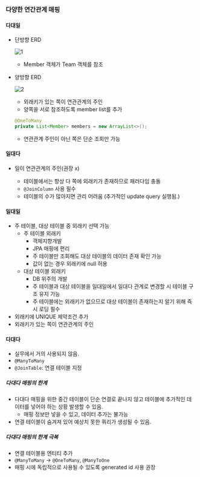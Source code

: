 ### 다양한 연간관계 매핑

#### 다대일

- 단방향 ERD

    ![1](https://user-images.githubusercontent.com/68267278/166139752-d232d9c6-4adb-4947-bb15-12a26062ea5b.png)

    -  Member 객체가 Team 객체를 참조

- 양방향 ERD

    ![2](https://user-images.githubusercontent.com/68267278/166139754-dafbc297-ecce-4087-8bf5-dd24109ea7a3.png)

    - 외래키가 있는 쪽이 연관관계의 주인
    - 양쪽을 서로 참조하도록 member list를 추가

    ``` java
    @OneToMany
    private List<Member> members = new ArrayList<>();
    ```
    - 연관관계 주인이 아닌 쪽은 단순 조회만 가능


#### 일대다

- 일이 연관관계의 주인(권장 x)

    - 테이블에서는 항상 다 쪽에 외래키가 존재하므로 패러다임 충돌
    - `@JoinColumn` 사용 필수
    - 테이블의 수가 많아지면 관리 어려움
    (추가적인 update query 실행됨.)

#### 일대일

- 주 테이블, 대상 테이블 중 외래키 선택 가능
    - 주 테이블 외래키
        - 객체지향개발
        - JPA 매핑에 편리
        - 주 테이블만 조회해도 대상 테이블의 데이터 존재 확인 가능
        - 값이 없는 경우 외래키에 null 허용
    - 대상 테이블 외래키
        - DB 위주의 개발
        - 주 테이블과 대상 테이블을 일대일에서 일대다 관계로 변경할 시 테이블 구조 유지 가능
        - 주 테이블에는 외래키가 없으므로 대상 테이블이 존재하는지 알기 위해 즉시 로딩 필수
- 외래키에 UNIQUE 제약조건 추가
- 외래키가 있는 쪽이 연관관계의 주인


#### 다대다

- 실무에서 거의 사용되지 않음.
- `@ManyToMany`
- `@JoinTable`: 연결 테이블 지정

##### 다대다 매핑의 한계

- 다대다 매핑을 위한 중간 테이블이 단순 연결로 끝나지 않고 테이블에 추가적인 데이터를 넣어야 하는 상황 발생할 수 있음.
    - 매핑 정보만 넣을 수 있고, 데이터 추가는 불가능
- 연결 테이블이 숨겨져 있어 예상치 못한 쿼리가 생성될 수 있음.

##### 다대다 매핑의 한계 극복

- 연결 테이블용 엔티티 추가
- `@ManyToMany` -> `@OneToMany`, `@ManyToOne`
- 매핑 시에 독립적으로 사용될 수 있도록 generated id 사용 권장